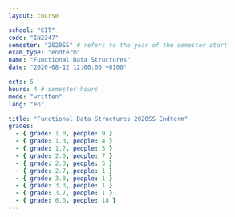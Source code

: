 ```yaml
---
layout: course

school: "CIT"
code: "IN2347"
semester: "2020SS" # refers to the year of the semester start
exam_type: "endterm"
name: "Functional Data Structures"
date: "2020-08-12 12:00:00 +0100"

ects: 5
hours: 4 # semester hours
mode: "written"
lang: "en"

title: "Functional Data Structures 2020SS Endterm"
grades:
  - { grade: 1.0, people: 9 }
  - { grade: 1.3, people: 4 }
  - { grade: 1.7, people: 5 }
  - { grade: 2.0, people: 7 }
  - { grade: 2.3, people: 5 }
  - { grade: 2.7, people: 1 }
  - { grade: 3.0, people: 1 }
  - { grade: 3.3, people: 1 }
  - { grade: 3.7, people: 1 }
  - { grade: 6.0, people: 18 }
---
```



